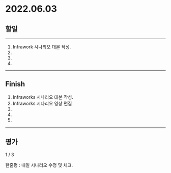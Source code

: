 # 2022.06.03

## 할일

------

1. Infrawork 시나리오 대본 작성.
2. 
3. 
4. 








------

## Finish

1. Infraworks 시나리오 대본 작성.
2. Infraworks 시나리오 영상 편집
3. 
4. 
5. 


------

## 평가

  1 / 3

한줄평 : 내일 시나리오 수정 및 체크.